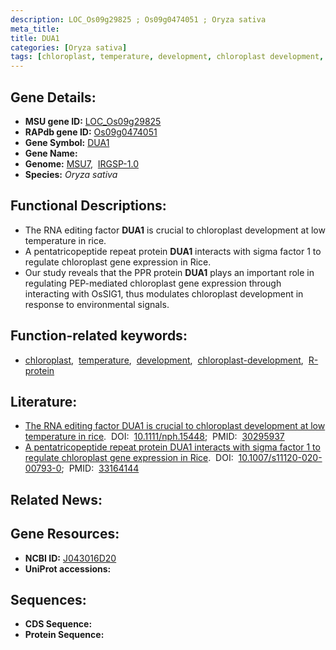 ```yaml
---
description: LOC_Os09g29825 ; Os09g0474051 ; Oryza sativa
meta_title:
title: DUA1
categories: [Oryza sativa]
tags: [chloroplast, temperature, development, chloroplast development, R protein]
---
```


## Gene Details:
- **MSU gene ID:** [LOC_Os09g29825](http://rice.uga.edu/cgi-bin/ORF_infopage.cgi?orf=LOC_Os09g29825)  
- **RAPdb gene ID:** [Os09g0474051](https://rapdb.dna.affrc.go.jp/locus/?name=Os09g0474051)  
- **Gene Symbol:** <u>DUA1</u>
- **Gene Name:**
- **Genome:**  [MSU7](http://rice.uga.edu/),&nbsp;&nbsp;[IRGSP-1.0](https://rapdb.dna.affrc.go.jp/download/irgsp1.html)
- **Species:** *Oryza sativa*

## Functional Descriptions:
   - The RNA editing factor **DUA1** is crucial to chloroplast development at low temperature in rice.
   - A pentatricopeptide repeat protein **DUA1** interacts with sigma factor 1 to regulate chloroplast gene expression in Rice.
   - Our study reveals that the PPR protein **DUA1** plays an important role in regulating PEP-mediated chloroplast gene expression through interacting with OsSIG1, thus modulates chloroplast development in response to environmental signals.

## Function-related keywords:
   - [chloroplast](/tags/chloroplast/),&nbsp;&nbsp;[temperature](/tags/temperature/),&nbsp;&nbsp;[development](/tags/development/),&nbsp;&nbsp;[chloroplast-development](/tags/chloroplast-development/),&nbsp;&nbsp;[R-protein](/tags/R-protein/)

## Literature:
   - [The RNA editing factor DUA1 is crucial to chloroplast development at low temperature in rice](https://www.doi.org/10.1111/nph.15448).&nbsp;&nbsp;DOI:&nbsp;&nbsp;[10.1111/nph.15448](https://www.doi.org/10.1111/nph.15448);&nbsp;&nbsp;PMID:&nbsp;&nbsp;[30295937](https://pubmed.ncbi.nlm.nih.gov/30295937/)
   - [A pentatricopeptide repeat protein DUA1 interacts with sigma factor 1 to regulate chloroplast gene expression in Rice](https://www.doi.org/10.1007/s11120-020-00793-0).&nbsp;&nbsp;DOI:&nbsp;&nbsp;[10.1007/s11120-020-00793-0](https://www.doi.org/10.1007/s11120-020-00793-0);&nbsp;&nbsp;PMID:&nbsp;&nbsp;[33164144](https://pubmed.ncbi.nlm.nih.gov/33164144/)

## Related News:

## Gene Resources:
- **NCBI ID:**  [J043016D20](http://www.ncbi.nlm.nih.gov/nuccore/J043016D20)
- **UniProt accessions:** [](https://www.uniprot.org/uniprotkb//entry)

## Sequences:
- **CDS Sequence:**
- **Protein Sequence:**
